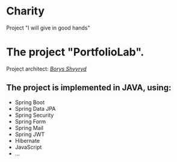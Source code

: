# Charity
Project "I will give in good hands"

# The project "PortfolioLab".
Project architect: [*Borys Shvyryd*](https://github.com/BorysShvyryd)

## The project is implemented in **JAVA**, using:

* Spring Boot
* Spring Data JPA
* Spring Security
* Spring Form
* Spring Mail
* Spring JWT
* Hibernate
* JavaScript
* ...

